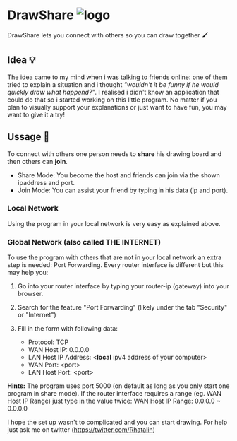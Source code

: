 # DrawShare ![logo](https://github.com/Rhatalin/DrawShare/blob/master/GUI/Resources/DrawShareLogo_50.png "DrawShare Logo")

DrawShare lets you connect with others so you can draw together :paintbrush:

## Idea :bulb: 

The idea came to my mind when i was talking to friends online: one of them tried to explain a situation and i thought *"wouldn't it be funny if he would quickly draw what happend?"*. I realised i didn't know an application that could do that so i started working on this little program. No matter if you plan to visually support your explanations or just want to have fun, you may want to give it a try!

## Ussage :wrench:

To connect with others one person needs to **share** his drawing board and then others can **join**.

* Share Mode: You become the host and friends can join via the shown ipaddress and port.
* Join Mode: You can assist your friend by typing in his data (ip and port).

### Local Network

Using the program in your local network is very easy as explained above.

### Global Network (also called THE INTERNET)

To use the program with others that are not in your local network an extra step is needed: Port Forwarding. Every router interface is different but this may help you:

1. Go into your router interface by typing your router-ip (gateway) into your browser.
1. Search for the feature "Port Forwarding" (likely under the tab "Security" or "Internet")
1. Fill in the form with following data:

    - Protocol: TCP
    - WAN Host IP: 0.0.0.0
    - LAN Host IP Address: \<**local** ipv4 address of your computer>
    - WAN Port: \<port>
    - LAN Host Port: \<port>
  
  **Hints:**
  The program uses port 5000 (on default as long as you only start one program in share mode).
  If the router interface requires a range (eg. WAN Host IP Range) just type in the value twice:
  WAN Host IP Range: 0.0.0.0 ~ 0.0.0.0
  
I hope the set up wasn't to complicated and you can start drawing.
For help just ask me on twitter (https://twitter.com/Rhatalin)
